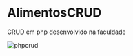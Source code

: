 # AlimentosCRUD
CRUD em php desenvolvido na faculdade

![phpcrud](https://user-images.githubusercontent.com/11372312/28551498-a7038e18-70be-11e7-98ac-60c0c034b514.gif)
